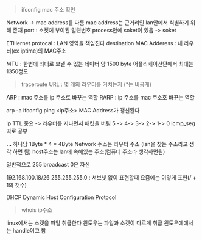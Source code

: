 >ifconfig
mac 주소 확인

Network -> mac address를 다룸
mac address는 근거리인 lan안에서 식별하기 위해 존재
port : 소켓에 부여된 일련번호
process안에 soket이 있음
-> soket

ETHernet protocal : LAN 영역을 책임진다
destination MAC Adderess :  내 라우터(ex iptime)의 MAC주소

MTU : 한번에 최대로 보낼 수 있는 데이터 양 1500 byte
어플리케이션단에서 최대는 1350정도

>traceroute URL 
: 몇 개의 라우터를 거치는지 (*는 비공개)

ARP : mac 주소를 ip 주소로 바꾸는 역할
RARP : ip 주소를 mac 주소호 바꾸는 역할

arp -a
ifconfig
ping <ip주소>
MAC Address가 갱신된다

ip
TTL 중요 -> 라우터를 지나면서 패킷을 버림 5 -> 4-> 3-> 2-> 1-> 0
icmp_seg 따로 공부

__.__.__.__
하나당 1Byte * 4 = 4Byte
Network 주소는 라우터 주소 (lan을 찾는 주소라고 생각 하면 됨)
host주소는 lan에 속해있는 주소(컴퓨터 주소라 생각하면됨)

일반적으로
255 broadcast
0은 자신


192.168.100.18/26
255.255.255.0
: 서브넷 없이 표현할때 요즘에는 이렇게 표현(/ + 1의 갯수)

DHCP
Dynamic Host Configuration Protocol

>whois ip주소

linux에서는 소켓을 파일 취급한다
윈도우는 파일과 소켓이 다르게 취급
윈도우에에서는 handle이고 함
